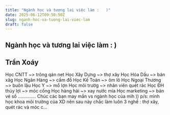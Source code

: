 ```yaml
---
title: "Ngành học và tương lai việc làm :   )"
date: 2025-06-12T09:50:50Z
slug: nganh-hoc-va-tuong-lai-viec-lam
draft: false
---
```


## Ngành học và tương lai việc làm :   )

## Trần Xoáy

Học CNTT ~> trông qán net
Học Xây Dựng ~> thợ xây
Học Hóa Dầu ~> bán xăg 
Học Ngân Hàng ~> cầm đồ
Học Kế Toán ~> ôm lô
Học Ngoại Thương ~> buôn lậu
Học Y ~> mổ lợn
Học môi trườg ~> nhân viên quét rác
Học ĐH thủy lợi ~> móc cống
Học hàng hải ~> xay nước mía
Học marketing ~> bán vé số
..............
Chúc các bạn may mắn vs ngành học của mìh ))
p/s: mình học khoa môi trường của XD nên sau này chắc làm luôn 3 nghề : thợ xây, quét rác và móc c...​